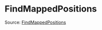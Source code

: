 # FindMappedPositions

Source: [FindMappedPositions](../../../csrc/scheduler/tools/inlining.cpp#L342)
